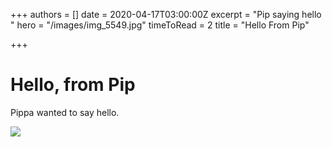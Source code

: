 +++
authors = []
date = 2020-04-17T03:00:00Z
excerpt = "Pip saying hello "
hero = "/images/img_5549.jpg"
timeToRead = 2
title = "Hello From Pip"

+++
# Hello, from Pip

 Pippa wanted to say hello. 

![](/images/7EAA9ECD-70C8-4407-9A64-7888B925ECF1.jpeg)